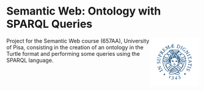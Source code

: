 # Semantic Web: Ontology with SPARQL Queries

<img src="utilities/unipi-logo.png" height="128" align="right"/>

Project for the Semantic Web course (657AA), University of Pisa, consisting in the creation of an ontology in the Turtle format and performing some queries using the SPARQL language.
